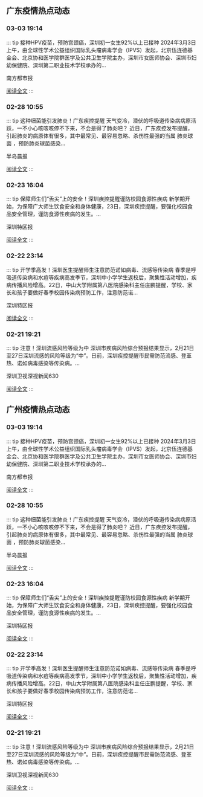 
## 广东疫情热点动态

  
### 03-03 19:14
::: tip 接种HPV疫苗，预防宫颈癌，深圳初一女生92%以上已接种
2024年3月3日上午，由全球性学术公益组织国际乳头瘤病毒学会（IPVS）发起，北京伍连德基金会、北京协和医学院群医学及公共卫生学院主办，深圳市女医师协会、深圳市妇幼保健院、深圳第二职业技术学校承办的...

南方都市报

[阅读全文](https://view.inews.qq.com/a/20240303A07U4L00?uid=8QIf3n5c5YwYuDrY7gI=&chlid=news_news_antip&suid=8QIf3n5c5YwYuDrY7gI=)
:::

### 02-28 10:55
::: tip 这种细菌能引发肺炎！广东疾控提醒
天气变冷，潜伏的呼吸道传染病病原活跃，一不小心咳咳咳停不下来，不会是得了肺炎吧？
近日，广东疾控发布提醒，引起肺炎的病原体有很多，其中最常见、最容易忽略、杀伤性最强的当属 肺炎球菌 ，预防肺炎球菌感染...

半岛晨报

[阅读全文](https://view.inews.qq.com/a/20240228A024RY00?uid=101705948131&chlid=_qqnews_custom_search_pictext)
:::

### 02-23 16:04
::: tip 保障师生们“舌尖”上的安全！深圳疾控提醒谨防校园食源性疾病
新学期开始，为保障广大师生饮食安全和身体健康，23日，深圳疾控提醒，要强化校园食品安全管理，谨防食源性疾病的发生。...

深圳特区报

[阅读全文](https://view.inews.qq.com/a/20240223A05R9C00?uid=101705948131&chlid=_qqnews_custom_search_pictext)
:::

### 02-22 23:14
::: tip 开学季高发！深圳医生提醒师生注意防范诺如病毒、流感等传染病
春季是呼吸道传染病和水痘等疾病高发季节，深圳中小学学生返校后，聚集性活动增加，疾病传播风险增高。22日，中山大学附属第八医院感染科主任庄鹏提醒，学校、家长和孩子要做好春季校园传染病预防工作，注意防范诺...

深圳特区报

[阅读全文](https://view.inews.qq.com/a/20240222A077Z800?uid=8QIf3n5c5YwYuDrY7gI=&chlid=news_news_antip&suid=8QIf3n5c5YwYuDrY7gI=)
:::

### 02-21 19:21
::: tip 注意！深圳流感风险等级为中
深圳市疾病风险综合预报结果显示，2月21日至27日深圳流感的风险等级为“中”。日前，深圳疾控提醒市民需防范流感、登革热、诺如病毒感染等传染病。...

深圳卫视深视新闻630

[阅读全文](https://view.inews.qq.com/a/20240221A07PAM00?uid=101705948131&chlid=_qqnews_custom_search_pictext)
:::


## 广州疫情热点动态

  
### 03-03 19:14
::: tip 接种HPV疫苗，预防宫颈癌，深圳初一女生92%以上已接种
2024年3月3日上午，由全球性学术公益组织国际乳头瘤病毒学会（IPVS）发起，北京伍连德基金会、北京协和医学院群医学及公共卫生学院主办，深圳市女医师协会、深圳市妇幼保健院、深圳第二职业技术学校承办的...

南方都市报

[阅读全文](https://view.inews.qq.com/a/20240303A07U4L00?uid=8QIf3n5c5YwYuDrY7gI=&chlid=news_news_antip&suid=8QIf3n5c5YwYuDrY7gI=)
:::

### 02-28 10:55
::: tip 这种细菌能引发肺炎！广东疾控提醒
天气变冷，潜伏的呼吸道传染病病原活跃，一不小心咳咳咳停不下来，不会是得了肺炎吧？
近日，广东疾控发布提醒，引起肺炎的病原体有很多，其中最常见、最容易忽略、杀伤性最强的当属 肺炎球菌 ，预防肺炎球菌感染...

半岛晨报

[阅读全文](https://view.inews.qq.com/a/20240228A024RY00?uid=101705948131&chlid=_qqnews_custom_search_pictext)
:::

### 02-23 16:04
::: tip 保障师生们“舌尖”上的安全！深圳疾控提醒谨防校园食源性疾病
新学期开始，为保障广大师生饮食安全和身体健康，23日，深圳疾控提醒，要强化校园食品安全管理，谨防食源性疾病的发生。...

深圳特区报

[阅读全文](https://view.inews.qq.com/a/20240223A05R9C00?uid=101705948131&chlid=_qqnews_custom_search_pictext)
:::

### 02-22 23:14
::: tip 开学季高发！深圳医生提醒师生注意防范诺如病毒、流感等传染病
春季是呼吸道传染病和水痘等疾病高发季节，深圳中小学学生返校后，聚集性活动增加，疾病传播风险增高。22日，中山大学附属第八医院感染科主任庄鹏提醒，学校、家长和孩子要做好春季校园传染病预防工作，注意防范诺...

深圳特区报

[阅读全文](https://view.inews.qq.com/a/20240222A077Z800?uid=8QIf3n5c5YwYuDrY7gI=&chlid=news_news_antip&suid=8QIf3n5c5YwYuDrY7gI=)
:::

### 02-21 19:21
::: tip 注意！深圳流感风险等级为中
深圳市疾病风险综合预报结果显示，2月21日至27日深圳流感的风险等级为“中”。日前，深圳疾控提醒市民需防范流感、登革热、诺如病毒感染等传染病。...

深圳卫视深视新闻630

[阅读全文](https://view.inews.qq.com/a/20240221A07PAM00?uid=101705948131&chlid=_qqnews_custom_search_pictext)
:::

